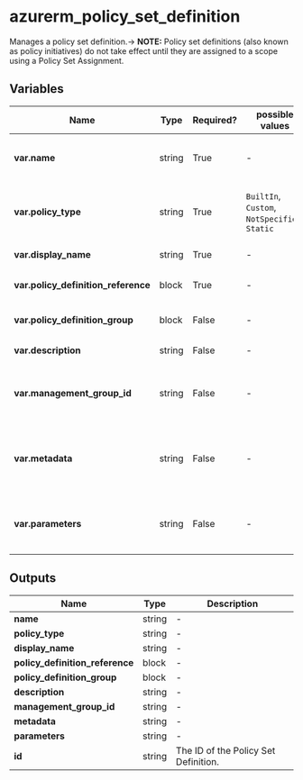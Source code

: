 # azurerm_policy_set_definition

Manages a policy set definition.-> **NOTE:**  Policy set definitions (also known as policy initiatives) do not take effect until they are assigned to a scope using a Policy Set Assignment.

## Variables

| Name | Type | Required? |  possible values |  Description |
| ---- | ---- | --------- |  ----------- | ----------- |
| **var.name** | string | True | -  |  The name of the policy set definition. Changing this forces a new resource to be created. | 
| **var.policy_type** | string | True | `BuiltIn`, `Custom`, `NotSpecified`, `Static`  |  The policy set type. Possible values are `BuiltIn`, `Custom`, `NotSpecified` and `Static`. Changing this forces a new resource to be created. | 
| **var.display_name** | string | True | -  |  The display name of the policy set definition. | 
| **var.policy_definition_reference** | block | True | -  |  One or more `policy_definition_reference` blocks. | 
| **var.policy_definition_group** | block | False | -  |  One or more `policy_definition_group` blocks. | 
| **var.description** | string | False | -  |  The description of the policy set definition. | 
| **var.management_group_id** | string | False | -  |  The id of the Management Group where this policy set definition should be defined. Changing this forces a new resource to be created. | 
| **var.metadata** | string | False | -  |  The metadata for the policy set definition. This is a JSON object representing additional metadata that should be stored with the policy definition. | 
| **var.parameters** | string | False | -  |  Parameters for the policy set definition. This field is a JSON object that allows you to parameterize your policy definition. | 



## Outputs

| Name | Type | Description |
| ---- | ---- | --------- | 
| **name** | string  | - | 
| **policy_type** | string  | - | 
| **display_name** | string  | - | 
| **policy_definition_reference** | block  | - | 
| **policy_definition_group** | block  | - | 
| **description** | string  | - | 
| **management_group_id** | string  | - | 
| **metadata** | string  | - | 
| **parameters** | string  | - | 
| **id** | string  | The ID of the Policy Set Definition. | 